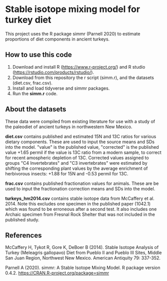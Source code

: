 # Stable isotope mixing model for turkey diet

This project uses the R package simmr (Parnell 2020) to estimate proportions of diet components in ancient turkeys.

## How to use this code

1. Download and install R (https://www.r-project.org/) and R studio (https://rstudio.com/products/rstudio/).
2. Download from this repository the r script (simm.r), and the datasets (diet.csv, frac.csv).
3. Install and load tidyverse and simmr packages.
4. Run the **simm.r** code.

## About the datasets

These data were compiled from existing literature for use with a study of the paleodiet of ancient turkeys in northwestern New Mexico. 

**diet.csv** contains published and estimated 15N and 13C ratios for various dietary components. These are used to input the source means and SDs into the model. "value" is the published value, "corrected" is the published value +1.65 permil if the value is 13C ratio from a modern sample, to correct for recent amospheric depletion of 13C.
Corrected values assigned to groups "C4 Invertebrates" and "C3 invertebrates" were estimated by shifting the corresponding plant values by the average enrichment of herbivorous insects: +1.88 for 15N and -0.53 permil for 13C. 

**frac.csv** contains published fractionation values for animals. These are be used to input the fractionation correction means and SDs into the model.

**turkeys_hm2014.csv** contains stable isotope data from McCaffery et al. 2014. Note this excludes one specimen in the published paper (1042.1) which was found to be erroneous after a second test. It also includes one Archaic specimen from Fresnal Rock Shelter that was not included in the published study.

## References

McCaffery H, Tykot R, Gore K, DeBoer B (2014). Stable Isotope Analysis of Turkey (Meleagris gallopavo) Diet from Pueblo II and Pueblo III Sites, Middle San Juan Region, Northwest New Mexico. American Antiquity 79: 337-352.

Parnell A (2020). simmr: A Stable Isotope Mixing Model. R package version 0.4.2. https://CRAN.R-project.org/package=simmr
